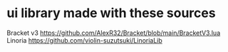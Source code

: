 # ui library made with these sources 
Bracket v3 https://github.com/AlexR32/Bracket/blob/main/BracketV3.lua
Linoria https://github.com/violin-suzutsuki/LinoriaLib
